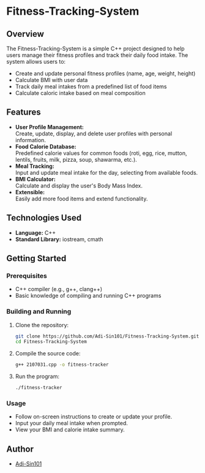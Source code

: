 # Fitness-Tracking-System

## Overview

The Fitness-Tracking-System is a simple C++ project designed to help users manage their fitness profiles and track their daily food intake. The system allows users to:
- Create and update personal fitness profiles (name, age, weight, height)
- Calculate BMI with user data
- Track daily meal intakes from a predefined list of food items
- Calculate caloric intake based on meal composition

## Features

- **User Profile Management:**  
  Create, update, display, and delete user profiles with personal information.
- **Food Calorie Database:**  
  Predefined calorie values for common foods (roti, egg, rice, mutton, lentils, fruits, milk, pizza, soup, shawarma, etc.).
- **Meal Tracking:**  
  Input and update meal intake for the day, selecting from available foods.
- **BMI Calculator:**  
  Calculate and display the user's Body Mass Index.
- **Extensible:**  
  Easily add more food items and extend functionality.

## Technologies Used

- **Language:** C++
- **Standard Library:** iostream, cmath

## Getting Started

### Prerequisites

- C++ compiler (e.g., g++, clang++)
- Basic knowledge of compiling and running C++ programs

### Building and Running

1. Clone the repository:
   ```bash
   git clone https://github.com/Adi-Sin101/Fitness-Tracking-System.git
   cd Fitness-Tracking-System
   ```

2. Compile the source code:
   ```bash
   g++ 2107031.cpp -o fitness-tracker
   ```

3. Run the program:
   ```bash
   ./fitness-tracker
   ```

### Usage

- Follow on-screen instructions to create or update your profile.
- Input your daily meal intake when prompted.
- View your BMI and calorie intake summary.


## Author

- [Adi-Sin101](https://github.com/Adi-Sin101)

